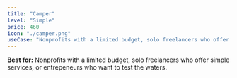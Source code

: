 ```yaml
---
title: "Camper"
level: "Simple"
price: 460
icon: "./camper.png"
useCase: "Nonprofits with a limited budget, solo freelancers who offer simple services, or entrepeneurs who want to test the waters."
---
```


**Best for:** Nonprofits with a limited budget, solo freelancers who offer simple services, or entrepeneurs who want to test the waters.